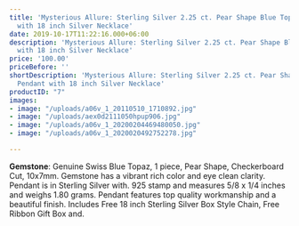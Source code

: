 ```yaml
---
title: 'Mysterious Allure: Sterling Silver 2.25 ct. Pear Shape Blue Topaz Pendant
  with 18 inch Silver Necklace'
date: 2019-10-17T11:22:16.000+06:00
description: 'Mysterious Allure: Sterling Silver 2.25 ct. Pear Shape Blue Topaz Pendant
  with 18 inch Silver Necklace'
price: '100.00'
priceBefore: ''
shortDescription: 'Mysterious Allure: Sterling Silver 2.25 ct. Pear Shape Blue Topaz
  Pendant with 18 inch Silver Necklace'
productID: "7"
images:
- image: "/uploads/a06v_1_20110510_1710892.jpg"
- image: "/uploads/aex0d2111050hpup906.jpg"
- image: "/uploads/a06v_1_20200204469480050.jpg"
- image: "/uploads/a06v_1_2020020492752278.jpg"

---
```

**Gemstone**: Genuine Swiss Blue Topaz, 1 piece, Pear Shape, Checkerboard Cut, 10x7mm. Gemstone has a vibrant rich color and eye clean clarity. Pendant is in Sterling Silver with. 925 stamp and measures 5/8 x 1/4 inches and weighs 1.80 grams. Pendant features top quality workmanship and a beautiful finish. Includes Free 18 inch Sterling Silver Box Style Chain, Free Ribbon Gift Box and.